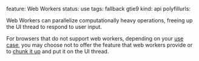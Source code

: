 feature: Web Workers
status: use
tags: fallback gtie9
kind: api
polyfillurls:

Web Workers can parallelize computationally heavy operations, freeing up the UI thread to respond to user input. 

For browsers that do not support web workers, depending on your [use case](http://stackoverflow.com/questions/2773682/what-are-the-use-cases-for-web-workers/2774022#2774022), you may choose not to offer the feature that web workers provide or to [chunk it up](http://www.nczonline.net/blog/2009/01/13/speed-up-your-javascript-part-1/) and put it on the UI thread.
